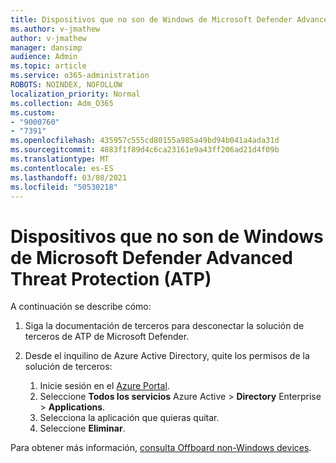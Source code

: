 ```yaml
---
title: Dispositivos que no son de Windows de Microsoft Defender Advanced Threat Protection (ATP)
ms.author: v-jmathew
author: v-jmathew
manager: dansimp
audience: Admin
ms.topic: article
ms.service: o365-administration
ROBOTS: NOINDEX, NOFOLLOW
localization_priority: Normal
ms.collection: Adm_O365
ms.custom:
- "9000760"
- "7391"
ms.openlocfilehash: 435957c555cd80155a985a49bd94b041a4ada31d
ms.sourcegitcommit: 4883f1f89d4c6ca23161e9a43ff206ad21d4f09b
ms.translationtype: MT
ms.contentlocale: es-ES
ms.lasthandoff: 03/08/2021
ms.locfileid: "50530218"
---
```

# <a name="offboard-non-windows-devices-from-microsoft-defender-advanced-threat-protection-atp"></a>Dispositivos que no son de Windows de Microsoft Defender Advanced Threat Protection (ATP)

A continuación se describe cómo:

1. Siga la documentación de terceros para desconectar la solución de terceros de ATP de Microsoft Defender.
2. Desde el inquilino de Azure Active Directory, quite los permisos de la solución de terceros:

    1. Inicie sesión en el [Azure Portal](https://go.microsoft.com/fwlink/?linkid=2125612).
    1. Seleccione **Todos los servicios** Azure Active  >  **Directory** Enterprise  >  **Applications**.
    1. Selecciona la aplicación que quieras quitar.
    1. Seleccione **Eliminar**.

Para obtener más información, [consulta Offboard non-Windows devices](https://go.microsoft.com/fwlink/?linkid=2143630).
